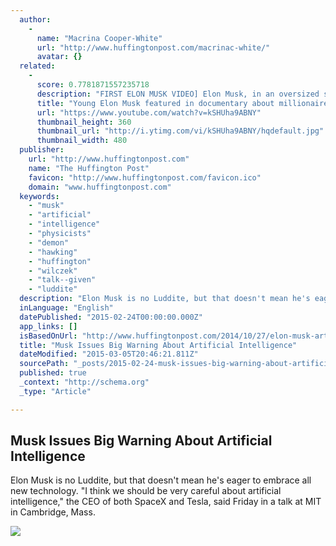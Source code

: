 ```yaml
---
  author: 
    - 
      name: "Macrina Cooper-White"
      url: "http://www.huffingtonpost.com/macrinac-white/"
      avatar: {}
  related: 
    - 
      score: 0.7781871557235718
      description: "FIRST ELON MUSK VIDEO] Elon Musk, in an oversized suit, accepts delivery of his million dollar McLaren F1 supercar - just 3 years after setting foot in Silicon Valley. His girlfriend and future (ex)wife Justine, shares his excitement and acknowledge her fear of loosing perspective with their newly found wealth."
      title: "Young Elon Musk featured in documentary about millionaires (1999)"
      url: "https://www.youtube.com/watch?v=kSHUha9ABNY"
      thumbnail_height: 360
      thumbnail_url: "http://i.ytimg.com/vi/kSHUha9ABNY/hqdefault.jpg"
      thumbnail_width: 480
  publisher: 
    url: "http://www.huffingtonpost.com"
    name: "The Huffington Post"
    favicon: "http://www.huffingtonpost.com/favicon.ico"
    domain: "www.huffingtonpost.com"
  keywords: 
    - "musk"
    - "artificial"
    - "intelligence"
    - "physicists"
    - "demon"
    - "hawking"
    - "huffington"
    - "wilczek"
    - "talk--given"
    - "luddite"
  description: "Elon Musk is no Luddite, but that doesn't mean he's eager to embrace all new technology. \"I think we should be very careful about artificial intelligence,\" the CEO of both SpaceX and Tesla, said Friday in a talk at MIT in Cambridge, Mass."
  inLanguage: "English"
  datePublished: "2015-02-24T00:00:00.000Z"
  app_links: []
  isBasedOnUrl: "http://www.huffingtonpost.com/2014/10/27/elon-musk-artificial-intelligence_n_6053804.html"
  title: "Musk Issues Big Warning About Artificial Intelligence"
  dateModified: "2015-03-05T20:46:21.811Z"
  sourcePath: "_posts/2015-02-24-musk-issues-big-warning-about-artificial-intelligence.md"
  published: true
  _context: "http://schema.org"
  _type: "Article"

---
```

<article style=""><h1>Musk Issues Big Warning About Artificial Intelligence</h1><p>Elon Musk is no Luddite, but that doesn't mean he's eager to embrace all new technology. "I think we should be very careful about artificial intelligence," the CEO of both SpaceX and Tesla, said Friday in a talk at MIT in Cambridge, Mass.</p><img src="http://i.huffpost.com/gen/2211142/thumbs/o-ELON-MUSK-facebook.jpg" /></article>